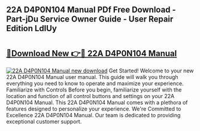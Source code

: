 ## 22A D4P0N104 Manual PDf Free Download - Part-jDu Service Owner Guide - User Repair Edition LdlUy

# <h2><a href="http://bc20467.oget.top/?id=22A+D4P0N104+Manual">🔗Download New 👉🔴 22A D4P0N104 Manual</a></h2>

[![22A D4P0N104 Manual new download](https://i.imgur.com/5g1atiW.png)](http://bc20467.oget.top/?id=22A+D4P0N104+Manual)
Get Started! Welcome to your new 22A D4P0N104 Manual user manual. This guide will walk you through everything you need to know to operate and maximize your experience. Familiarize with Controls Before you begin, familiarize yourself with the location and function of all control buttons and settings on your 22A D4P0N104 Manual. This 22A D4P0N104 Manual comes with a plethora of features designed to personalize your experience. We're Committed to Excellence 22A D4P0N104 Manual. Our team is dedicated to providing exceptional customer support.
